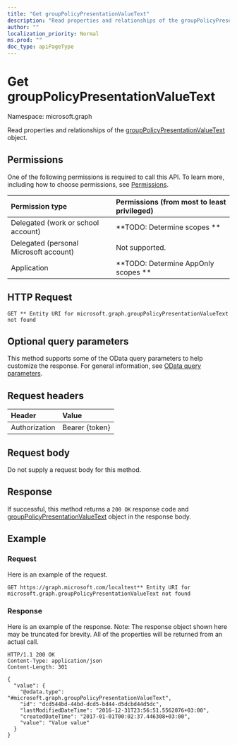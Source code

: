 ```yaml
---
title: "Get groupPolicyPresentationValueText"
description: "Read properties and relationships of the groupPolicyPresentationValueText object."
author: ""
localization_priority: Normal
ms.prod: ""
doc_type: apiPageType
---
```


# Get groupPolicyPresentationValueText

Namespace: microsoft.graph

Read properties and relationships of the [groupPolicyPresentationValueText](../resources/grouppolicypresentationvaluetext.md) object.

## Permissions
One of the following permissions is required to call this API. To learn more, including how to choose permissions, see [Permissions](/concepts/permissions-reference.md).

|Permission type|Permissions (from most to least privileged)|
|:---|:---|
|Delegated (work or school account)|**TODO: Determine scopes **|
|Delegated (personal Microsoft account)|Not supported.|
|Application|**TODO: Determine AppOnly scopes **|

## HTTP Request
<!-- {
  "blockType": "ignored"
}
-->
``` http
GET ** Entity URI for microsoft.graph.groupPolicyPresentationValueText not found
```

## Optional query parameters
This method supports some of the OData query parameters to help customize the response. For general information, see [OData query parameters](/graph/query-parameters).

## Request headers
|Header|Value|
|:---|:---|
|Authorization|Bearer {token}|

## Request body
Do not supply a request body for this method.

## Response
If successful, this method returns a `200 OK` response code and [groupPolicyPresentationValueText](../resources/grouppolicypresentationvaluetext.md) object in the response body.

## Example

### Request
Here is an example of the request.
<!-- {
  "blockType": "request",
  "name": "get_grouppolicypresentationvaluetext"
}
-->
``` http
GET https://graph.microsoft.com/localtest** Entity URI for microsoft.graph.groupPolicyPresentationValueText not found
```

### Response
Here is an example of the response. Note: The response object shown here may be truncated for brevity. All of the properties will be returned from an actual call.
<!-- {
  "blockType": "response",
  "truncated": true,
  "@odata.type": "microsoft.graph.groupPolicyPresentationValueText"
}
-->
``` http
HTTP/1.1 200 OK
Content-Type: application/json
Content-Length: 301

{
  "value": {
    "@odata.type": "#microsoft.graph.groupPolicyPresentationValueText",
    "id": "dcd544bd-44bd-dcd5-bd44-d5dcbd44d5dc",
    "lastModifiedDateTime": "2016-12-31T23:56:51.5562076+03:00",
    "createdDateTime": "2017-01-01T00:02:37.446308+03:00",
    "value": "Value value"
  }
}
```

